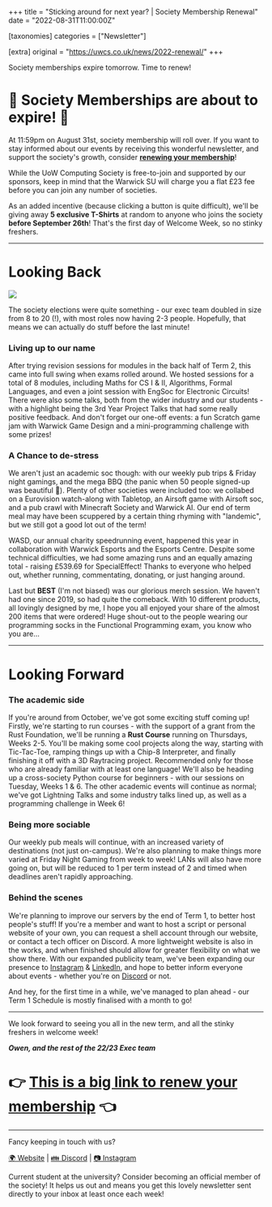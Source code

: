 +++
title = "Sticking around for next year? | Society Membership Renewal"
date = "2022-08-31T11:00:00Z"

[taxonomies]
categories = ["Newsletter"]

[extra]
original = "https://uwcs.co.uk/news/2022-renewal/"
+++

<p data-block-key="zf7wi">Society memberships expire tomorrow. Time to renew!</p>

<!-- more -->

# 🚨 Society Memberships are about to expire! 🚨

At 11:59pm on August 31st, society membership will roll over. If you want to stay informed about our events by receiving this wonderful newsletter, and support the society's growth, consider [**renewing your membership**](https://www.warwicksu.com/societies-sports/societies/computing/)!

While the UoW Computing Society is free-to-join and supported by our sponsors, keep in mind that the Warwick SU will charge you a flat £23 fee before you can join any number of societies.

As an added incentive (because clicking a button is quite difficult), we'll be giving away **5 exclusive T-Shirts** at random to anyone who joins the society **before September 26th**! That's the first day of Welcome Week, so no stinky freshers.

---

# Looking Back

![](https://uwcs.co.uk/media/images/_2243049-2.width-900.jpg)

The society elections were quite something - our exec team doubled in size from 8 to 20 (!), with most roles now having 2-3 people. Hopefully, that means we can actually do stuff before the last minute!

### Living up to our name

After trying revision sessions for modules in the back half of Term 2, this came into full swing when exams rolled around. We hosted sessions for a total of 8 modules, including Maths for CS I & II, Algorithms, Formal Languages, and even a joint session with EngSoc for Electronic Circuits! There were also some talks, both from the wider industry and our students - with a highlight being the 3rd Year Project Talks that had some really positive feedback. And don't forget our one-off events: a fun Scratch game jam with Warwick Game Design and a mini-programming challenge with some prizes!

### A Chance to de-stress

We aren't just an academic soc though: with our weekly pub trips & Friday night gamings, and the mega BBQ (the panic when 50 people signed-up was beautiful 🍿). Plenty of other societies were included too: we collabed on a Eurovision watch-along with Tabletop, an Airsoft game with Airsoft soc, and a pub crawl with Minecraft Society and Warwick AI. Our end of term meal may have been scuppered by a certain thing rhyming with "landemic", but we still got a good lot out of the term!

WASD, our annual charity speedrunning event, happened this year in collaboration with Warwick Esports and the Esports Centre. Despite some technical difficulties, we had some amazing runs and an equally amazing total - raising £539.69 for SpecialEffect! Thanks to everyone who helped out, whether running, commentating, donating, or just hanging around.

Last but **BEST** (I'm not biased) was our glorious merch session. We haven't had one since 2019, so had quite the comeback. With 10 different products, all lovingly designed by me, I hope you all enjoyed your share of the almost 200 items that were ordered! Huge shout-out to the people wearing our programming socks in the Functional Programming exam, you know who you are... 

---
# Looking Forward

### The academic side

If you're around from October, we've got some exciting stuff coming up! Firstly, we're starting to run courses - with the support of a grant from the Rust Foundation, we'll be running a **Rust Course** running on Thursdays, Weeks 2-5. You'll be making some cool projects along the way, starting with Tic-Tac-Toe, ramping things up with a Chip-8 Interpreter, and finally finishing it off with a 3D Raytracing project. Recommended only for those who are already familiar with at least one language! We'll also be heading up a cross-society Python course for beginners - with our sessions on Tuesday, Weeks 1 & 6. The other academic events will continue as normal; we've got Lightning Talks and some industry talks lined up, as well as a programming challenge in Week 6!

### Being more sociable

Our weekly pub meals will continue, with an increased variety of destinations (not just on-campus). We're also planning to make things more varied at Friday Night Gaming from week to week! LANs will also have more going on, but will be reduced to 1 per term instead of 2 and timed when deadlines aren't rapidly approaching.

### Behind the scenes

We're planning to improve our servers by the end of Term 1, to better host people's stuff! If you're a member and want to host a script or personal website of your own, you can request a shell account through our website, or contact a tech officer on Discord. A more lightweight website is also in the works, and when finished should allow for greater flexibility on what we show there. With our expanded publicity team, we've been expanding our presence to [Instagram](https://www.instagram.com/warwickcompsoc/) & [LinkedIn](https://www.linkedin.com/company/uwcs/), and hope to better inform everyone about events - whether you're on [Discord](https://discord.gg/uwcs) or not. 

And hey, for the first time in a while, we've managed to plan ahead - our Term 1 Schedule is mostly finalised with a month to go!

--- 

We look forward to seeing you all in the new term, and all the stinky freshers in welcome week!

***Owen, and the rest of the 22/23 Exec team***

# 👉 [**This is a big link to renew your membership**](https://www.warwicksu.com/societies-sports/societies/computing/) 👈


***

Fancy keeping in touch with us?

[🌍 Website](https://uwcs.co.uk/) | [👪 Discord](https://discord.uwcs.uk/) | [📷 Instagram](https://instagram.com/warwickcompsoc)

Current student at the university? Consider becoming an official member of the society\! It helps us out and means you get this lovely newsletter sent directly to your inbox at least once each week\!

